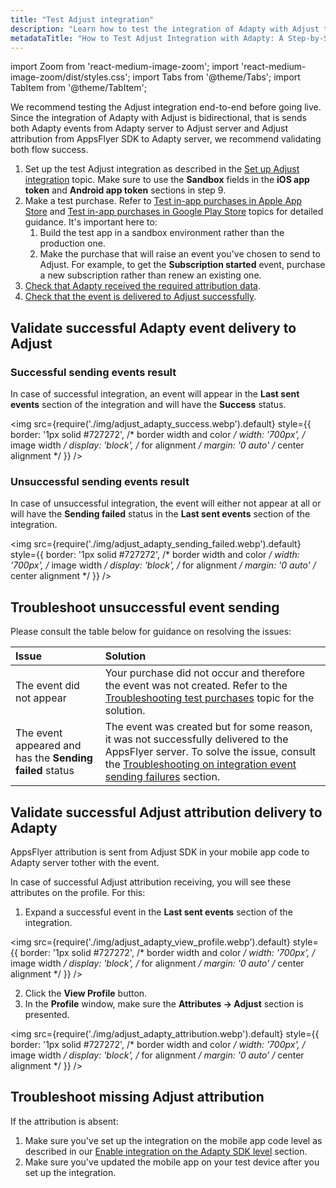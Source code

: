 ```yaml
---
title: "Test Adjust integration"
description: "Learn how to test the integration of Adapty with Adjust to ensure successful event and attribution data flow. Follow our comprehensive guide to validate end-to-end integration before going live."
metadataTitle: "How to Test Adjust Integration with Adapty: A Step-by-Step Guide"
---
```


import Zoom from 'react-medium-image-zoom';
import 'react-medium-image-zoom/dist/styles.css';
import Tabs from '@theme/Tabs';
import TabItem from '@theme/TabItem'; 

We recommend testing the Adjust integration end-to-end before going live. Since the integration of Adapty with Adjust is bidirectional, that is sends both Adapty events from Adapty server to Adjust server and Adjust attribution from AppsFlyer SDK to Adapty server, we recommend validating both flow success.

1. Set up the test Adjust integration as described in the [Set up Adjust integration](adjust-setup) topic. Make sure to use the **Sandbox** fields in the **iOS app token** and **Android app token** sections in step 9.
2. Make a test purchase. Refer to [Test in-app purchases in Apple App Store](testing-purchases-ios) and [Test in-app purchases in Google Play Store](testing-on-android) topics for detailed guidance. It's important here to:
   1. Build the test app in a sandbox environment rather than the production one.
   2. Make the purchase that will raise an event you've chosen to send to Adjust. For example, to get the **Subscription started** event, purchase a new subscription rather than renew an existing one.
3. [Check that Adapty received the required attribution data](test-adjust-integration#validate-successful-adapty-event-delivery-to-adjust).
4. [Check that the event is delivered to Adjust successfully](test-adjust-integration#validate-successful-adjust-attribution-delivery-to-adapty).

## Validate successful Adapty event delivery to Adjust

### Successful sending events result

In case of successful integration, an event will appear in the **Last sent events** section of the integration and will have the **Success** status. 

<img
  src={require('./img/adjust_adapty_success.webp').default}
  style={{
    border: '1px solid #727272', /* border width and color */
    width: '700px', /* image width */
    display: 'block', /* for alignment */
    margin: '0 auto' /* center alignment */
  }}
/>





### Unsuccessful sending events result

In case of unsuccessful integration, the event will either not appear at all or will have the **Sending failed** status in the **Last sent events** section of the integration.

<img
  src={require('./img/adjust_adapty_sending_failed.webp').default}
  style={{
    border: '1px solid #727272', /* border width and color */
    width: '700px', /* image width */
    display: 'block', /* for alignment */
    margin: '0 auto' /* center alignment */
  }}
/>





## Troubleshoot unsuccessful event sending

Please consult the table below for guidance on resolving the issues:

| Issue                                                    | Solution                                                                                                                                                                                                                   |
| :------------------------------------------------------- | :------------------------------------------------------------------------------------------------------------------------------------------------------------------------------------------------------------------------- |
| The event did not appear                                 | Your purchase did not occur and therefore the event was not created. Refer to the [Troubleshooting test purchases](troubleshooting-test-purchases) topic for the solution.                                             |
| The event appeared and has the **Sending failed** status | The event was created but for some reason, it was not successfully delivered to the AppsFlyer server. To solve the issue, consult the [Troubleshooting on integration event sending failures](sending_failed) section. |

## Validate successful Adjust attribution delivery to Adapty

AppsFlyer attribution is sent from Adjust SDK in your mobile app code to Adapty server tother with the event. 

In case of successful Adjust attribution receiving, you will see these attributes on the profile. For this:

1. Expand a successful event in the **Last sent events** section of the integration.

   

<img
  src={require('./img/adjust_adapty_view_profile.webp').default}
  style={{
    border: '1px solid #727272', /* border width and color */
    width: '700px', /* image width */
    display: 'block', /* for alignment */
    margin: '0 auto' /* center alignment */
  }}
/>



2. Click the **View Profile** button.
3. In the **Profile** window, make sure the **Attributes -> Adjust** section is presented.

   

<img
  src={require('./img/adjust_adapty_attribution.webp').default}
  style={{
    border: '1px solid #727272', /* border width and color */
    width: '700px', /* image width */
    display: 'block', /* for alignment */
    margin: '0 auto' /* center alignment */
  }}
/>




## Troubleshoot missing Adjust attribution

If the attribution is absent:

1. Make sure you've set up the integration on the mobile app code level as described in our [Enable integration on the Adapty SDK level](appsflyer-setup#enable-integration-on-the-adapty-sdk-level) section.
2. Make sure you've updated the mobile app on your test device after you set up the integration.
